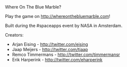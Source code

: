 Where On The Blue Marble?

Play the game on <http://whereonthebluemarble.com>!

Built during the #spaceapps event by NASA in Amsterdam.

Creators:

* Arjan Eising - http://twitter.com/eising
* Jaap Meijers - http://twitter.com/tjaap
* Remco Timmermans - http://twitter.com/timmermansr
* Erik Harperink - http://twitter.com/eharperink